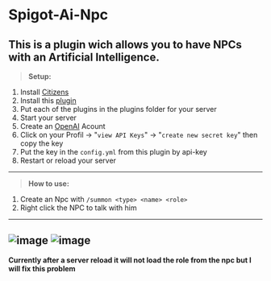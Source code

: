 # Spigot-Ai-Npc

This is a plugin wich allows you to have NPCs with an Artificial Intelligence.
---------------------------------------------------------------------------------------------------------------
>**Setup:**
   1. Install [Citizens](https://ci.citizensnpcs.co/job/Citizens2/lastSuccessfulBuild/) 
   2. Install this [plugin](https://github.com/RexFracht868454/Spigot-Ai-Npc/actions)
   3. Put each of the plugins in the plugins folder for your server 
   4. Start your server 
   5. Create an [OpenAI](https://platform.openai.com/docs/introduction) Acount
   6. Click on your Profil -> "`view API Keys`" -> "`create new secret key`" then copy the key
   7. Put the key in the `config.yml` from this plugin by api-key
   8. Restart or reload your server
---------------------------------------------------------------------------------------------------------------
>**How to use:**
   1. Create an Npc with `/summon <type> <name> <role>`
   2. Right click the NPC to talk with him
---------------------------------------------------------------------------------------------------------------
![image](https://user-images.githubusercontent.com/88945501/217047053-23bb26ba-58ef-40cd-8c34-07b10a756bc2.png)
![image](https://user-images.githubusercontent.com/88945501/217047328-c0fce3fa-e01a-4b1c-b6e0-0c9ceb7f5072.png)
---------------------------------------------------------------------------------------------------------------
**Currently after a server reload it will not load the role from the npc but I will fix this problem**
